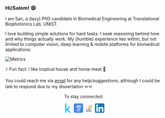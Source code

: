 ### Hi/Salem! 😄 
  
I am San, a (lazy) PhD candidate in Biomedical Engineering at Translational Biophotonics Lab, UNIST.  

I love building simple solutions for hard tasks. I seek reasoning behind how and why things actually work. My (humble) experience lies within, but not limited to computer vision, deep learning & mobile platforms for biomedical applications:  
  
![Metrics](https://metrics.lecoq.io/tuttelikz?template=terminal&base.header=0&base.activity=0&base.community=0&base.repositories=0&base.metadata=0&languages=1&languages.ignored=html%2C%20css%2C%20jupyter%20notebook%2C%20m&languages.limit=8&languages.sections=most-used&languages.colors=github&languages.threshold=0%25&languages.indepth=false&languages.recent.load=300&languages.recent.days=14&config.timezone=Asia%2FSeoul)

⚡ Fun fact: I like tropical house and horse meat :see_no_evil:

You could reach me via [email](mailto:s.askaruly@gmail.com) for any help/suggestions, although I could be late to respond due to my dissertation ㅠㅠ

<p align="center">To stay <i>connected</i>:</p>  
<p align="center">
<a href="https://www.kaggle.com/tuttelikz"><img src="./_kaggle.svg" alt="drawing" height="30"/></a>  <a href="https://scholar.google.com/citations?user=dlBzeXoAAAAJ&hl=en"><img src="./_scholar.svg" alt="drawing" height="30"/></a>  <a href="https://stackoverflow.com/users/5151687/san-askaruly"><img src="./_so.png" alt="drawing" height="30"/></a> <a href="https://www.linkedin.com/in/askaruly/"><img src="./_linkedin.svg" alt="drawing" height="30"/></a>
</p>


  
<!--

**tuttelikz/tuttelikz** is a ✨ _special_ ✨ repository because its `README.md` (this file) appears on your GitHub profile.

BME Research at TBL

- 🔭 I’m currently working on ...
- 🌱 I’m currently learning ...
- 👯 I’m looking to collaborate on ...
- 🤔 I’m looking for help with ...
- 💬 Ask me about ...
- 📫 How to reach me: ...
- 😄 Pronouns: ...
- ⚡ Fun fact: Eat horse meat
- 🔭 I’m currently working on ...
- 👋
-->
